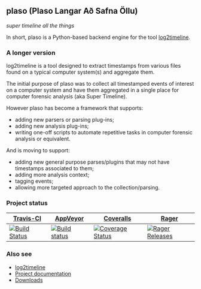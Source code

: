 ## plaso (Plaso Langar Að Safna Öllu)
*super timeline all the things*

In short, plaso is a Python-based backend engine for the tool 
[log2timeline](http://plaso.kiddaland.net "Plaso home of the super timeline").

### A longer version
log2timeline is a tool designed to extract timestamps from various files found 
on a typical computer system(s) and aggregate them.

The initial purpose of plaso was to collect all timestamped events of interest 
on a computer system and have them aggregated in a single place for computer 
forensic analysis (aka Super Timeline).

However plaso has become a framework that supports:

* adding new parsers or parsing plug-ins;
* adding new analysis plug-ins;
* writing one-off scripts to automate repetitive tasks in computer forensic analysis or equivalent.

And is moving to support:

* adding new general purpose parses/plugins that may not have timestamps associated to them;
* adding more analysis context;
* tagging events;
* allowing more targeted approach to the collection/parsing.

### Project status
[Travis-CI](https://travis-ci.org/) | [AppVeyor](https://ci.appveyor.com) | [Coveralls](https://coveralls.io/) | [Rager](http://rager.io)
--- | --- | --- | --- 
[![Build Status](https://travis-ci.org/log2timeline/plaso.svg?branch=master)](https://travis-ci.org/log2timeline/plaso) | [![Build status](https://ci.appveyor.com/api/projects/status/g3x5ylegjjo61p4m?svg=true)](https://ci.appveyor.com/project/joachimmetz/plaso) | [![Coverage Status](https://img.shields.io/coveralls/log2timeline/plaso.svg)](https://coveralls.io/r/log2timeline/plaso?branch=master) | [![Rager Releases](http://rager.io/badge.svg?url=https%3A%2F%2Fgithub.com%2Flog2timeline%2Fplaso)](http://rager.io/projects/search?badge=1&query=github.com/log2timeline/plaso)

### Also see

* [log2timeline](http://plaso.kiddaland.net/usage/log2timeline/ "Usage for log2timeline")
* [Project documentation](http://plaso.kiddaland.net/ "Tool's main documentation site")
* [Downloads](https://googledrive.com/host/0B30H7z4S52FleW5vUHBnblJfcjg/ "Download the latest version")

